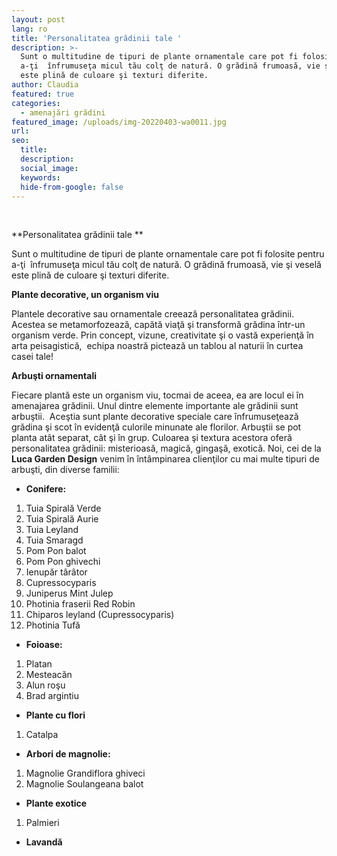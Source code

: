 ```yaml
---
layout: post
lang: ro
title: 'Personalitatea grădinii tale '
description: >-
  Sunt o multitudine de tipuri de plante ornamentale care pot fi folosite pentru
  a-ţi  înfrumuseţa micul tău colţ de natură. O grădină frumoasă, vie şi veselă
  este plină de culoare şi texturi diferite.
author: Claudia
featured: true
categories:
  - amenajări grădini
featured_image: /uploads/img-20220403-wa0011.jpg
url:
seo:
  title:
  description:
  social_image:
  keywords:
  hide-from-google: false
---
```

&nbsp;

**Personalitatea grădinii tale **

Sunt o multitudine de tipuri de plante ornamentale care pot fi folosite pentru a-ţi&nbsp; &icirc;nfrumuseţa micul tău colţ de natură. O grădină frumoasă, vie şi veselă este plină de culoare şi texturi diferite.

**Plante decorative, un organism viu**

Plantele decorative sau ornamentale creează personalitatea grădinii. Acestea se metamorfozează, capătă viaţă şi transformă grădina &icirc;ntr-un organism verde. Prin concept, vizune, creativitate şi o vastă experienţă &icirc;n arta peisagistică, &nbsp;echipa noastră pictează un tablou al naturii &icirc;n curtea casei tale\!

**Arbuşti ornamentali**

Fiecare plantă este un organism viu, tocmai de aceea, ea are locul ei &icirc;n amenajarea grădinii. Unul dintre elemente importante ale grădinii sunt arbuştii. &nbsp;Aceştia sunt plante decorative speciale care &icirc;nfrumuseţează grădina şi scot &icirc;n evidenţă culorile minunate ale florilor. Arbuştii se pot planta at&acirc;t separat, c&acirc;t şi &icirc;n grup. Culoarea şi textura acestora oferă personalitatea grădinii: misterioasă, magică, gingaşă, exotică. Noi, cei de la **Luca Garden Design** venim &icirc;n &icirc;nt&acirc;mpinarea clienţilor cu mai multe tipuri de arbuşti, din diverse familii:

* **Conifere:**

1. Tuia Spirală Verde
2. Tuia Spirală Aurie
3. Tuia Leyland
4. Tuia Smaragd
5. Pom Pon balot
6. Pom Pon ghivechi&nbsp;
7. Ienupăr t&acirc;r&acirc;tor
8. Cupressocyparis
9. Juniperus Mint Julep
10. Photinia fraserii Red Robin
11. Chiparos leyland (Cupressocyparis)
12. Photinia Tufă

* **Foioase:**

1. Platan &nbsp;
2. Mesteacăn
3. Alun roşu
4. Brad argintiu

* **Plante cu flori**

1. Catalpa

* **Arbori de magnolie:**

1. Magnolie Grandiflora ghiveci
2. Magnolie Soulangeana balot

* **Plante exotice**

1. Palmieri&nbsp; &nbsp; &nbsp; &nbsp; &nbsp; &nbsp; &nbsp;

* **Lavandă**

&nbsp;

&nbsp;

&nbsp;

&nbsp;

